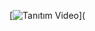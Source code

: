 [![Tanıtım Video](https://örnekbirlink.com/video.jpg)]([](https://www.linkedin.com/posts/toprak-saban)
